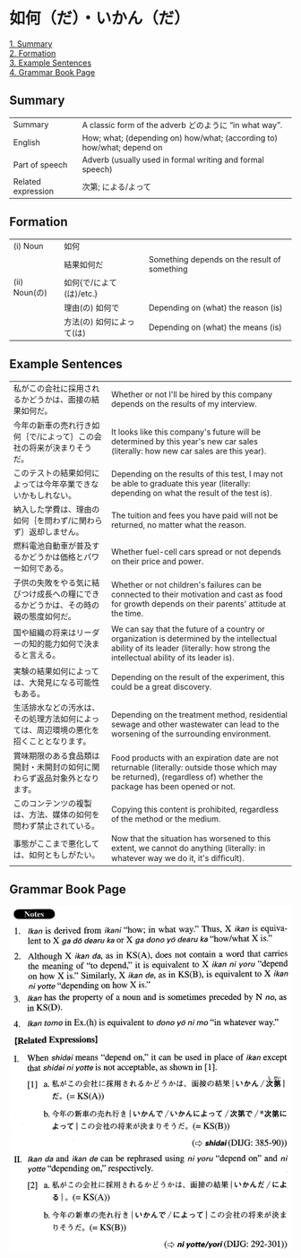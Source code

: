 # 如何（だ）・いかん（だ）

[1. Summary](#summary)<br>
[2. Formation](#formation)<br>
[3. Example Sentences](#example-sentences)<br>
[4. Grammar Book Page](#grammar-book-page)<br>


## Summary

<table><tr>   <td>Summary</td>   <td>A classic form of the adverb どのように “in what way”.</td></tr><tr>   <td>English</td>   <td>How; what; (depending on) how/what; (according to) how/what; depend on</td></tr><tr>   <td>Part of speech</td>   <td>Adverb (usually used in formal writing and formal speech)</td></tr><tr>   <td>Related expression</td>   <td>次第; による/よって</td></tr></table>

## Formation

<table class="table"><tbody><tr class="tr head"><td class="td"><span class="numbers">(i)</span> <span class="bold">Noun</span></td><td class="td"><span class="concept">如何</span></td><td class="td"></td></tr><tr class="tr"><td class="td"></td><td class="td"><span>結果</span><span class="concept">如何</span><span>だ</span></td><td class="td"><span>Something depends on the result of something</span></td></tr><tr class="tr head"><td class="td"><span class="numbers">(ii)</span> <span class="bold">Noun(の)</span> </td><td class="td"><span class="concept">如何</span><span>{で/によて(は)/etc.}</span></td><td class="td"></td></tr><tr class="tr"><td class="td"></td><td class="td"><span>理由(の)</span> <span class="concept">如何</span><span>で</span></td><td class="td"><span>Depending on (what) the reason (is)</span> </td></tr><tr class="tr"><td class="td"></td><td class="td"><span>方法(の)</span> <span class="concept">如何</span><span>によって(は)</span> </td><td class="td"><span>Depending on (what) the means (is)</span> </td></tr></tbody></table>

## Example Sentences

<table><tr>   <td>私がこの会社に採用されるかどうかは、面接の結果如何だ。</td>   <td>Whether or not I'll be hired by this company depends on the results of my interview.</td></tr><tr>   <td>今年の新車の売れ行き如何｛で/によって｝この会社の将来が決まりそうだ。</td>   <td>It looks like this company's future will be determined by this year's new car sales (literally: how new car sales are this year).</td></tr><tr>   <td>このテストの結果如何によっては今年卒業できないかもしれない。</td>   <td>Depending on the results of this test, I may not be able to graduate this year (literally: depending on what the result of the test is).</td></tr><tr>   <td>納入した学費は、理由の如何｛を問わず/に関わらず｝返却しません。</td>   <td>The tuition and fees you have paid will not be returned, no matter what the reason.</td></tr><tr>   <td>燃料電池自動車が普及するかどうかは価格とパワー如何である。</td>   <td>Whether fuel-cell cars spread or not depends on their price and power.</td></tr><tr>   <td>子供の失敗をやる気に結びつけ成長への糧にできるかどうかは、その時の親の態度如何だ。</td>   <td>Whether or not children's failures can be connected to their motivation and cast as food for growth depends on their parents' attitude at the time.</td></tr><tr>   <td>国や組織の将来はリーダーの知的能力如何で決まると言える。</td>   <td>We can say that the future of a country or organization is determined by the intellectual ability of its leader (literally: how strong the intellectual ability of its leader is).</td></tr><tr>   <td>実験の結果如何によっては、大発見になる可能性もある。</td>   <td>Depending on the result of the experiment, this could be a great discovery.</td></tr><tr>   <td>生活排水などの汚水は、その処理方法如何によっては、周辺環境の悪化を招くこととなります。</td>   <td>Depending on the treatment method, residential sewage and other wastewater can lead to the worsening of the surrounding environment.</td></tr><tr>   <td>賞味期限のある食品類は開封・未開封の如何に関わらず返品対象外となります。</td>   <td>Food products with an expiration date are not returnable (literally: outside those which may be returned), (regardless of) whether the package has been opened or not.</td></tr><tr>   <td>このコンテンツの複製は、方法、媒体の如何を問わず禁止されている。</td>   <td>Copying this content is prohibited, regardless of the method or the medium.</td></tr><tr>   <td>事態がここまで悪化しては、如何ともしがたい。</td>   <td>Now that the situation has worsened to this extent, we cannot do anything (literally: in whatever way we do it, it's difﬁcult).</td></tr></table>

## Grammar Book Page

![](../img/Advancedいかん(だ).png)

